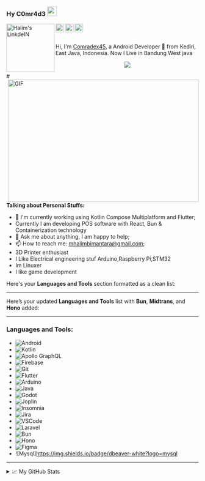 ### Hy C0mr4d3 <img src="https://media.giphy.com/media/hvRJCLFzcasrR4ia7z/giphy.gif" width="25px">
<a href="https://www.linkedin.com/in/halimbimantara/">
  <img align="left" alt="Halim's LinkdeIN" width="126px" src="https://www.logo.wine/a/logo/LinkedIn/LinkedIn-Logo.wine.svg" fill="#ffff"/>
</a>
<a href="https://www.instagram.com/halimjsn/">
  <img align="left" alt="My Instagram" width="22px" src="https://cdn.jsdelivr.net/npm/simple-icons@9.14.0/icons/instagram.svg" />
</a>
<a href="https://medium.com/makerpoy/">
  <img align="left" alt="Halim's Medium" width="22px" src="https://cdn.jsdelivr.net/npm/simple-icons@9.14.0/icons/medium.svg" />
</a>
<a href="mailto:mhalimbimantara@gmail.com">
  <img align="left" alt="Halim's Email" width="22px" src="https://cdn.jsdelivr.net/npm/simple-icons@9.14.0/icons/gmail.svg" />
</a>

<br />
<br />
<br />
Hi, I'm <a href="https://halimbimantara.github.io/" target="_blank">Comradex45</a>, a Android Developer 🚀 from Kediri, East Java, Indonesia. Now I Live in Bandung West java

<p align="center">
<img src="https://readme-typing-svg.herokuapp.com?font=Orbitron&size=40&color=%2379A500&height=67&duration=3000&center=true&lines=%F0%9F%85%B6%F0%9F%86%81%F0%9F%85%B4%F0%9F%85%B4%F0%9F%86%83%F0%9F%85%B8%F0%9F%85%BD%F0%9F%85%B6%F0%9F%86%82">
</p>
#<img align="right" alt="GIF" src="https://repository-images.githubusercontent.com/462900780/0a10af70-6cbf-46df-9071-0ff586a3b1d6" width="500" height="320" />

**Talking about Personal Stuffs:**
- 🌱 I'm currently working using Kotlin Compose Multiplatform and Flutter;
-  Currently I am developing POS software with React, Bun & Containerization technology 
- 💬 Ask me about anything, I am happy to help;
- 📫 How to reach me: mhalimbimantara@gmail.com;
- 3D Printer enthusiast
- I Like Electrical engineering stuf Arduino,Raspberry Pi,STM32 
- Im Linuxer
- I like game development

Here's your **Languages and Tools** section formatted as a clean list:

---

Here’s your updated **Languages and Tools** list with **Bun**, **Midtrans**, and **Hono** added:

---

### **Languages and Tools:**

* ![Android](https://img.shields.io/badge/android-white?logo=android-studio)
* ![Kotlin](https://img.shields.io/badge/kotlin-white?logo=kotlin) 
* ![Apollo GraphQL](https://img.shields.io/badge/Apollo%20GraphQL-311C87?\&style=for-the-badge\&logo=Apollo%20GraphQL\&logoColor=white)
* ![Firebase](https://img.shields.io/badge/firebase-ffca28?style=for-the-badge\&logo=firebase\&logoColor=black)
* ![Git](https://img.shields.io/badge/git-versioning-blue?logo=git) 
* ![Flutter](https://img.shields.io/badge/Flutter-1071D3?style=for-the-badge\&logo=flutter\&logoColor=white)
* ![Arduino](https://img.shields.io/badge/Arduino-1071D3?style=for-the-badge\&logo=arduino\&logoColor=white) 
* ![Java](https://img.shields.io/badge/Java-1071D3?style=for-the-badge\&logo=java\&logoColor=white) 
* ![Godot](https://img.shields.io/badge/Godot-1071D3?style=for-the-badge\&logo=godot\&logoColor=white)
* ![Joplin](https://img.shields.io/badge/Joplin-1071D3?style=for-the-badge\&logo=joplin\&logoColor=white) 
* ![Insomnia](https://img.shields.io/badge/Insomnia-5849be?style=for-the-badge\&logo=Insomnia\&logoColor=white) 
* ![Jira](https://img.shields.io/badge/Jira-0052CC?style=for-the-badge\&logo=Jira\&logoColor=white) 
* ![VSCode](https://img.shields.io/badge/VSCode-0078D4?style=for-the-badge\&logo=visual%20studio%20code\&logoColor=white) 
* ![Laravel](https://img.shields.io/badge/Laravel-FF2D20?style=for-the-badge\&logo=laravel\&logoColor=white) 
* ![Bun](https://img.shields.io/badge/logo-javascript-blue?logo=bun) 
* ![Hono](https://img.shields.io/badge/logo-javascript-blue?logo=hono)
* ![Figma](https://img.shields.io/badge/figma-blue?logo=figma)
* ![Mysql]https://img.shields.io/badge/dbeaver-white?logo=mysql

---

<details>
<summary>📈 My GitHub Stats</summary>
<img src="https://streak-stats.demolab.com?user=halimbimantara&theme=tokyonight&hide_border=true&type=png">
</details>
